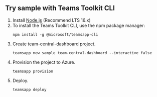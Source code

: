 ## Try sample with Teams Toolkit CLI

1. Install [Node.js](https://nodejs.org/en/download/) (Recommend LTS 16.x)
1. To install the Teams Toolkit CLI, use the npm package manager:
    ```
    npm install -g @microsoft/teamsapp-cli
    ```
1. Create team-central-dashboard project.
    ```
    teamsapp new sample team-central-dashboard --interactive false
    ```
1. Provision the project to Azure.
    ```
    teamsapp provision
    ```
1. Deploy.
    ```
    teamsapp deploy
    ```